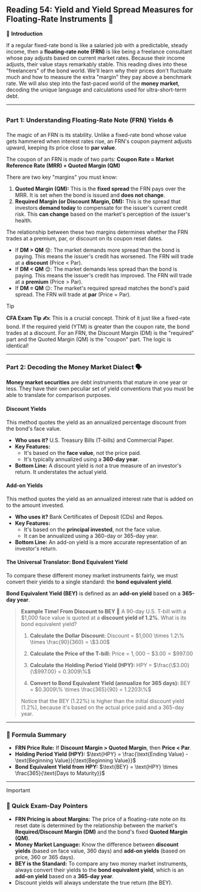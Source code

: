 ## Reading 54: Yield and Yield Spread Measures for Floating-Rate Instruments 🌊

🎯 **Introduction**

If a regular fixed-rate bond is like a salaried job with a predictable, steady income, then a **floating-rate note (FRN)** is like being a freelance consultant whose pay adjusts based on current market rates. Because their income adjusts, their value stays remarkably stable. This reading dives into these "freelancers" of the bond world. We'll learn why their prices don't fluctuate much and how to measure the extra "margin" they pay above a benchmark rate. We will also step into the fast-paced world of the **money market**, decoding the unique language and calculations used for ultra-short-term debt.

---

### Part 1: Understanding Floating-Rate Note (FRN) Yields ⛵

The magic of an FRN is its stability. Unlike a fixed-rate bond whose value gets hammered when interest rates rise, an FRN's coupon payment adjusts upward, keeping its price close to **par value**.

The coupon of an FRN is made of two parts:
**Coupon Rate = Market Reference Rate (MRR) + Quoted Margin (QM)**

There are two key "margins" you must know:

1.  **Quoted Margin (QM):** This is the **fixed spread** the FRN pays over the MRR. It is set when the bond is issued and **does not change**.
2.  **Required Margin (or Discount Margin, DM):** This is the spread that investors **demand today** to compensate for the issuer's current credit risk. This **can change** based on the market's perception of the issuer's health.

The relationship between these two margins determines whether the FRN trades at a premium, par, or discount on its coupon reset dates.

* If **DM > QM** 😟: The market demands more spread than the bond is paying. This means the issuer's credit has worsened. The FRN will trade at a **discount** (Price < Par).
* If **DM < QM** 😊: The market demands less spread than the bond is paying. This means the issuer's credit has improved. The FRN will trade at a **premium** (Price > Par).
* If **DM = QM** 😐: The market's required spread matches the bond's paid spread. The FRN will trade at **par** (Price = Par).

> [!TIP]
> **CFA Exam Tip ✍️:** This is a crucial concept. Think of it just like a fixed-rate bond. If the required yield (YTM) is greater than the coupon rate, the bond trades at a discount. For an FRN, the Discount Margin (DM) is the "required" part and the Quoted Margin (QM) is the "coupon" part. The logic is identical!

---

### Part 2: Decoding the Money Market Dialect 🗣️

**Money market securities** are debt instruments that mature in one year or less. They have their own peculiar set of yield conventions that you must be able to translate for comparison purposes.

#### **Discount Yields**

This method quotes the yield as an annualized percentage discount from the bond's face value.

* **Who uses it?** U.S. Treasury Bills (T-bills) and Commercial Paper.
* **Key Features:**
    * It's based on the **face value**, not the price paid.
    * It's typically annualized using a **360-day year**.
* **Bottom Line:** A discount yield is *not* a true measure of an investor's return. It understates the actual yield.

#### **Add-on Yields**

This method quotes the yield as an annualized interest rate that is added on to the amount invested.

* **Who uses it?** Bank Certificates of Deposit (CDs) and Repos.
* **Key Features:**
    * It's based on the **principal invested**, not the face value.
    * It can be annualized using a 360-day or 365-day year.
* **Bottom Line:** An add-on yield is a more accurate representation of an investor's return.

#### The Universal Translator: Bond Equivalent Yield

To compare these different money market instruments fairly, we must convert their yields to a single standard: the **bond equivalent yield**.

**Bond Equivalent Yield (BEY)** is defined as an **add-on yield** based on a **365-day year**.

> **Example Time! From Discount to BEY 🧮**
> A 90-day U.S. T-bill with a $1,000 face value is quoted at a **discount yield of 1.2%**. What is its bond equivalent yield?
>
> 1.  **Calculate the Dollar Discount:**
>     Discount = $1,000 \times 1.2\% \times \frac{90}{360} = \$3.00$
>
> 2.  **Calculate the Price of the T-bill:**
>     Price = $1,000 - \$3.00 = \$997.00$
>
> 3.  **Calculate the Holding Period Yield (HPY):**
>     HPY = $\frac{\$3.00}{\$997.00} = 0.3009\%$
>
> 4.  **Convert to Bond Equivalent Yield (annualize for 365 days):**
>     BEY = $0.3009\% \times \frac{365}{90} = 1.2203\%$
>
> Notice that the BEY (1.22%) is higher than the initial discount yield (1.2%), because it's based on the actual price paid and a 365-day year.

---

### 🧪 Formula Summary

* **FRN Price Rule:** If **Discount Margin > Quoted Margin**, then **Price < Par**.
* **Holding Period Yield (HPY):** $\text{HPY} = \frac{\text{Ending Value} - \text{Beginning Value}}{\text{Beginning Value}}$
* **Bond Equivalent Yield from HPY:** $\text{BEY} = \text{HPY} \times \frac{365}{\text{Days to Maturity}}$

---

> [!IMPORTANT]
> ### 🎯 Quick Exam-Day Pointers
>
> * **FRN Pricing is about Margins:** The price of a floating-rate note on its reset date is determined by the relationship between the market's **Required/Discount Margin (DM)** and the bond's fixed **Quoted Margin (QM)**.
> * **Money Market Language:** Know the difference between **discount yields** (based on face value, 360 days) and **add-on yields** (based on price, 360 or 365 days).
> * **BEY is the Standard:** To compare any two money market instruments, always convert their yields to the **bond equivalent yield**, which is an **add-on yield** based on a **365-day year**.
> * Discount yields will always understate the true return (the BEY).